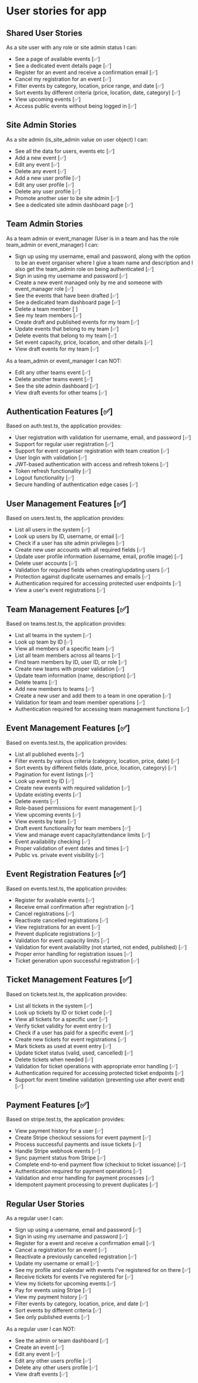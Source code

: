 # User stories for app

## Shared User Stories

As a site user with any role or site admin status I can:

- See a page of available events [✅]
- See a dedicated event details page [✅]
- Register for an event and receive a confirmation email [✅]
- Cancel my registration for an event [✅]
- Filter events by category, location, price range, and date [✅]
- Sort events by different criteria (price, location, date, category) [✅]
- View upcoming events [✅]
- Access public events without being logged in [✅]

## Site Admin Stories

As a site admin (is_site_admin value on user object) I can:

- See all the data for users, events etc [✅]
- Add a new event [✅]
- Edit any event [✅]
- Delete any event [✅]
- Add a new user profile [✅]
- Edit any user profile [✅]
- Delete any user profile [✅]
- Promote another user to be site admin [✅]
- See a dedicated site admin dashboard page [✅]

## Team Admin Stories

As a team admin or event_manager (User is in a team and has the role team_admin or event_manager) I can:

- Sign up using my username, email and password, along with the option to be an event organiser where I give a team name and description and I also get the team_admin role on being authenticated [✅]
- Sign in using my username and password [✅]
- Create a new event managed only by me and someone with event_manager role [✅]
- See the events that have been drafted [✅]
- See a dedicated team dashboard page [✅]
- Delete a team member [ ]
- See my team members [✅]
- Create draft and published events for my team [✅]
- Update events that belong to my team [✅]
- Delete events that belong to my team [✅]
- Set event capacity, price, location, and other details [✅]
- View draft events for my team [✅]

As a team_admin or event_manager I can NOT:

- Edit any other teams event [✅]
- Delete another teams event [✅]
- See the site admin dashboard [✅]
- View draft events for other teams [✅]

## Authentication Features [✅]

Based on auth.test.ts, the application provides:

- User registration with validation for username, email, and password [✅]
- Support for regular user registration [✅]
- Support for event organiser registration with team creation [✅]
- User login with validation [✅]
- JWT-based authentication with access and refresh tokens [✅]
- Token refresh functionality [✅]
- Logout functionality [✅]
- Secure handling of authentication edge cases [✅]

## User Management Features [✅]

Based on users.test.ts, the application provides:

- List all users in the system [✅]
- Look up users by ID, username, or email [✅]
- Check if a user has site admin privileges [✅]
- Create new user accounts with all required fields [✅]
- Update user profile information (username, email, profile image) [✅]
- Delete user accounts [✅]
- Validation for required fields when creating/updating users [✅]
- Protection against duplicate usernames and emails [✅]
- Authentication required for accessing protected user endpoints [✅]
- View a user's event registrations [✅]

## Team Management Features [✅]

Based on teams.test.ts, the application provides:

- List all teams in the system [✅]
- Look up team by ID [✅]
- View all members of a specific team [✅]
- List all team members across all teams [✅]
- Find team members by ID, user ID, or role [✅]
- Create new teams with proper validation [✅]
- Update team information (name, description) [✅]
- Delete teams [✅]
- Add new members to teams [✅]
- Create a new user and add them to a team in one operation [✅]
- Validation for team and team member operations [✅]
- Authentication required for accessing team management functions [✅]

## Event Management Features [✅]

Based on events.test.ts, the application provides:

- List all published events [✅]
- Filter events by various criteria (category, location, price, date) [✅]
- Sort events by different fields (date, price, location, category) [✅]
- Pagination for event listings [✅]
- Look up event by ID [✅]
- Create new events with required validation [✅]
- Update existing events [✅]
- Delete events [✅]
- Role-based permissions for event management [✅]
- View upcoming events [✅]
- View events by team [✅]
- Draft event functionality for team members [✅]
- View and manage event capacity/attendance limits [✅]
- Event availability checking [✅]
- Proper validation of event dates and times [✅]
- Public vs. private event visibility [✅]

## Event Registration Features [✅]

Based on events.test.ts, the application provides:

- Register for available events [✅]
- Receive email confirmation after registration [✅]
- Cancel registrations [✅]
- Reactivate cancelled registrations [✅]
- View registrations for an event [✅]
- Prevent duplicate registrations [✅]
- Validation for event capacity limits [✅]
- Validation for event availability (not started, not ended, published) [✅]
- Proper error handling for registration issues [✅]
- Ticket generation upon successful registration [✅]

## Ticket Management Features [✅]

Based on tickets.test.ts, the application provides:

- List all tickets in the system [✅]
- Look up tickets by ID or ticket code [✅]
- View all tickets for a specific user [✅]
- Verify ticket validity for event entry [✅]
- Check if a user has paid for a specific event [✅]
- Create new tickets for event registrations [✅]
- Mark tickets as used at event entry [✅]
- Update ticket status (valid, used, cancelled) [✅]
- Delete tickets when needed [✅]
- Validation for ticket operations with appropriate error handling [✅]
- Authentication required for accessing protected ticket endpoints [✅]
- Support for event timeline validation (preventing use after event end) [✅]

## Payment Features [✅]

Based on stripe.test.ts, the application provides:

- View payment history for a user [✅]
- Create Stripe checkout sessions for event payment [✅]
- Process successful payments and issue tickets [✅]
- Handle Stripe webhook events [✅]
- Sync payment status from Stripe [✅]
- Complete end-to-end payment flow (checkout to ticket issuance) [✅]
- Authentication required for payment operations [✅]
- Validation and error handling for payment processes [✅]
- Idempotent payment processing to prevent duplicates [✅]

## Regular User Stories

As a regular user I can:

- Sign up using a username, email and password [✅]
- Sign in using my username and password [✅]
- Register for a event and receive a confirmation email [✅]
- Cancel a registration for an event [✅]
- Reactivate a previously cancelled registration [✅]
- Update my username or email [✅]
- See my profile and calendar with events I've registered for on there [✅]
- Receive tickets for events I've registered for [✅]
- View my tickets for upcoming events [✅]
- Pay for events using Stripe [✅]
- View my payment history [✅]
- Filter events by category, location, price, and date [✅]
- Sort events by different criteria [✅]
- See only published events [✅]

As a regular user I can NOT:

- See the admin or team dashboard [✅]
- Create an event [✅]
- Edit any event [✅]
- Edit any other users profile [✅]
- Delete any other users profile [✅]
- View draft events [✅]
